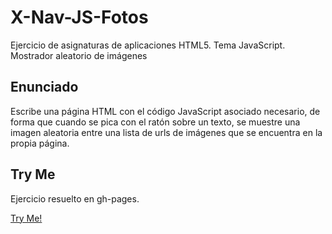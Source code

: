 # X-Nav-JS-Fotos
Ejercicio de asignaturas de aplicaciones HTML5. Tema JavaScript. Mostrador aleatorio de imágenes

## Enunciado

Escribe una página HTML con el código JavaScript asociado necesario, de forma que cuando se pica con el ratón sobre un texto, se muestre una imagen aleatoria entre una lista de urls de imágenes que se encuentra en la propia página.

## Try Me

Ejercicio resuelto en gh-pages.

[Try Me!](https://adrioter94.github.io/X-Nav-5.7.13-WebWorkers)

